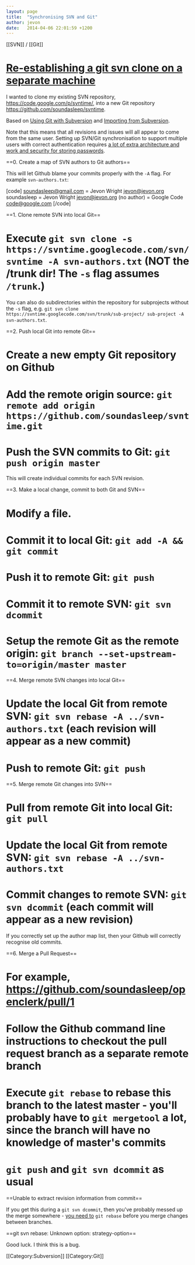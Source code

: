 ```yaml
---
layout: page
title:  "Synchronising SVN and Git"
author: jevon
date:   2014-04-06 22:01:59 +1200
---
```


[[SVN]] / [[Git]]

# <a href="http://stackoverflow.com/questions/22549055/re-establishing-a-git-svn-clone-on-a-separate-machine">Re-establishing a git svn clone on a separate machine</a>

I wanted to clone my existing SVN repository, https://code.google.com/p/svntime/, into a new Git repository https://github.com/soundasleep/svntime.

Based on <a href="http://viget.com/extend/effectively-using-git-with-subversion">Using Git with Subversion</a> and <a href="https://help.github.com/articles/importing-from-subversion">Importing from Subversion</a>.

Note that this means that all revisions and issues will all appear to come from the same user. Setting up SVN/Git synchronisation to support multiple users with correct authentication requires <a href="https://github.com/mrts/git-svn-bridge">a lot of extra architecture and work and security for storing passwords</a>.

==0. Create a map of SVN authors to Git authors==

This will let Github blame your commits properly with the `-A` flag. For example `svn-authors.txt`:

[code]
soundasleep@gmail.com = Jevon Wright <jevon@jevon.org>
soundasleep = Jevon Wright <jevon@jevon.org>
(no author) = Google Code <code@google.com>
[/code]

==1. Clone remote SVN into local Git==

# Execute `git svn clone -s https://svntime.googlecode.com/svn/ svntime -A svn-authors.txt` (NOT the /trunk dir! The `-s` flag assumes `/trunk`.)

You can also do subdirectories within the repository for subprojects without the `-s` flag, e.g. `git svn clone https://svntime.googlecode.com/svn/trunk/sub-project/ sub-project -A svn-authors.txt`.

==2. Push local Git into remote Git==

# Create a new empty Git repository on Github
# Add the remote origin source: `git remote add origin https://github.com/soundasleep/svntime.git`
# Push the SVN commits to Git: `git push origin master`

This will create individual commits for each SVN revision.

==3. Make a local change, commit to both Git and SVN==

# Modify a file.
# Commit it to local Git: `git add -A && git commit`
# Push it to remote Git: `git push`
# Commit it to remote SVN: `git svn dcommit`
# Setup the remote Git as the remote origin: `git branch --set-upstream-to=origin/master master`

==4. Merge remote SVN changes into local Git==

# Update the local Git from remote SVN: `git svn rebase -A ../svn-authors.txt` (each revision will appear as a new commit)
# Push to remote Git: `git push` 

==5. Merge remote Git changes into SVN==

# Pull from remote Git into local Git: `git pull`
# Update the local Git from remote SVN: `git svn rebase -A ../svn-authors.txt`
# Commit changes to remote SVN: `git svn dcommit` (each commit will appear as a new revision)

If you correctly set up the author map list, then your Github will correctly recognise old commits.

==6. Merge a Pull Request==

# For example, https://github.com/soundasleep/openclerk/pull/1
# Follow the Github command line instructions to checkout the pull request branch as a separate remote branch
# Execute `git rebase` to rebase this branch to the latest master - you'll probably have to `git mergetool` a lot, since the branch will have no knowledge of master's commits
# `git push` and `git svn dcommit` as usual

==Unable to extract revision information from commit==

If you get this during a `git svn dcommit`, then you've probably messed up the merge somewhere - <a href="http://stackoverflow.com/a/7772948/39531">you need to</a> `git rebase` before you merge changes between branches.

==git svn rebase: Unknown option: strategy-option==

Good luck. I think this is a bug.

[[Category:Subversion]]
[[Category:Git]]
